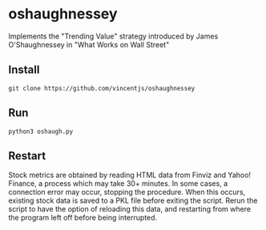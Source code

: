 # oshaughnessey
Implements the "Trending Value" strategy introduced by James O'Shaughnessey in "What Works on Wall Street"

## Install
```
git clone https://github.com/vincentjs/oshaughnessey
```
## Run
```
python3 oshaugh.py
```

## Restart
Stock metrics are obtained by reading HTML data from Finviz and Yahoo! Finance, a process which may take 30+ minutes. In some cases, a connection error may occur, stopping the procedure. When this occurs, existing stock data is saved to a PKL file before exiting the script. Rerun the script to have the option of reloading this data, and restarting from where the program left off before being interrupted.
